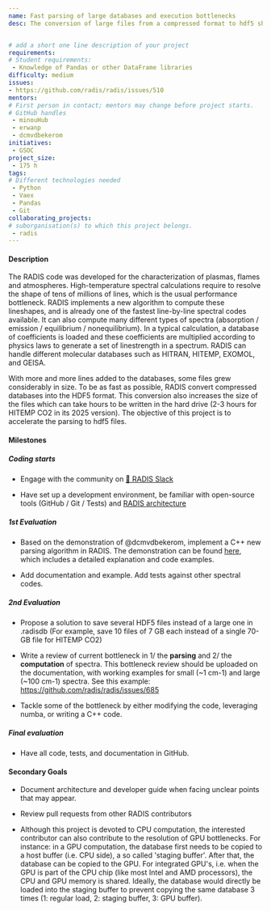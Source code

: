 ```yaml
---
name: Fast parsing of large databases and execution bottlenecks
desc: The conversion of large files from a compressed format to hdf5 should be accelerated.


# add a short one line description of your project
requirements:
# Student requirements:
 - Knowledge of Pandas or other DataFrame libraries
difficulty: medium
issues:
- https://github.com/radis/radis/issues/510
mentors:
# First person in contact; mentors may change before project starts.
# GitHub handles
 - minouHub
 - erwanp
 - dcmvdbekerom
initiatives:
 - GSOC
project_size:
 - 175 h
tags:
# Different technologies needed
 - Python
 - Vaex
 - Pandas
 - Git
collaborating_projects:
# suborganisation(s) to which this project belongs.
 - radis
---
```



#### Description

The RADIS code was developed for the characterization of plasmas, flames and atmospheres. High-temperature spectral calculations require to resolve the shape of tens of millions of lines, which is the usual performance bottleneck. RADIS implements a new algorithm to compute these lineshapes, and is already one of the fastest line-by-line spectral codes available. It can also compute many different types of spectra (absorption / emission / equilibrium / nonequilibrium). In a typical calculation, a database of coefficients is loaded and these coefficients are multiplied according to physics laws to generate a set of linestrength in a spectrum. RADIS can handle different molecular databases such as HITRAN, HITEMP, EXOMOL, and GEISA. 

With more and more lines added to the databases, some files grew considerably in size. To be as fast as possible, RADIS convert compressed databases into the HDF5 format. This conversion also increases the size of the files which can take hours to be written in the hard drive (2-3 hours for HITEMP CO2 in its 2025 version). The objective of this project is to accelerate the parsing to hdf5 files.  

#### Milestones

##### Coding starts

* Engage with the community on [💬 RADIS Slack](https://github.com/radis/slack-invite)

* Have set up a development environment, be familiar with open-source tools (GitHub / Git / Tests) and [RADIS architecture](https://radis.readthedocs.io/en/latest/dev/developer.html#architecture)

##### 1st Evaluation

* Based on the demonstration of @dcmvdbekerom, implement a C++ new parsing algorithm in RADIS. The demonstration can be found [here](https://github.com/radis/radis/issues/510#issuecomment-2037688815), which includes a detailed explanation and code examples.

* Add documentation and example. Add tests against other spectral codes.

##### 2nd Evaluation

* Propose a solution to save several HDF5 files instead of a large one in .radisdb (For example, save 10 files of 7 GB each instead of a single 70-GB file for HITEMP CO2)

* Write a review of current bottleneck in 1/ the **parsing** and 2/ the **computation** of spectra. This bottleneck review should be uploaded on the documentation, with working examples for small (~1 cm-1) and large (~100 cm-1) spectra. See this example: https://github.com/radis/radis/issues/685

* Tackle some of the bottleneck by either modifying the code, leveraging numba, or writing a C++ code.   

##### Final evaluation

* Have all code, tests, and documentation in GitHub.

#### Secondary Goals

* Document architecture and developer guide when facing unclear points that may appear.

* Review pull requests from other RADIS contributors

* Although this project is devoted to CPU computation, the interested contributor can also contribute to the resolution of GPU bottlenecks. For instance: in a GPU computation, the database first needs to be copied to a host buffer (i.e. CPU side), a so called 'staging buffer'. After that, the database can be copied to the GPU. For integrated GPU's, i.e. when the GPU is part of the CPU chip (like most Intel and AMD processors), the CPU and GPU memory is shared. Ideally, the database would directly be loaded into the staging buffer to prevent copying the same database 3 times (1: regular load, 2: staging buffer, 3: GPU buffer). 
